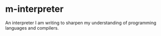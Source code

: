 # m-interpreter
An interpreter I am writing to sharpen my understanding of programming languages and compilers. 
